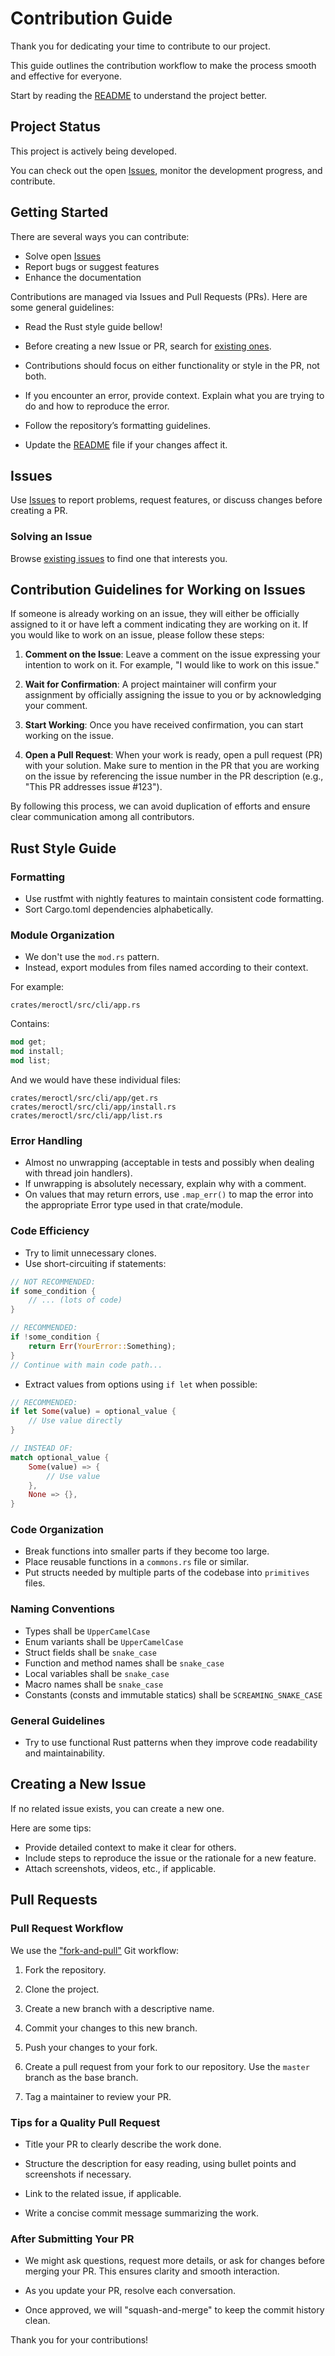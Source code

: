 # Contribution Guide

[GitPR]: https://github.com/susam/gitpr
[Issues]: https://github.com/calimero-network/core/issues
[README]: README.mdx

Thank you for dedicating your time to contribute to our project.

This guide outlines the contribution workflow to make the process smooth and
effective for everyone.

Start by reading the [README][] to understand the project better.

## Project Status

This project is actively being developed.

You can check out the open [Issues][], monitor the development progress, and
contribute.

## Getting Started

There are several ways you can contribute:

- Solve open [Issues][]
- Report bugs or suggest features
- Enhance the documentation

Contributions are managed via Issues and Pull Requests (PRs). Here are some
general guidelines:

- Read the Rust style guide bellow!

- Before creating a new Issue or PR, search for [existing ones][Issues].

- Contributions should focus on either functionality or style in the PR, not
  both.

- If you encounter an error, provide context. Explain what you are trying to do
  and how to reproduce the error.

- Follow the repository’s formatting guidelines.

- Update the [README][] file if your changes affect it.

## Issues

Use [Issues][] to report problems, request features, or discuss changes before
creating a PR.

### Solving an Issue

Browse [existing issues][Issues] to find one that interests you.

## Contribution Guidelines for Working on Issues

If someone is already working on an issue, they will either be officially
assigned to it or have left a comment indicating they are working on it. If you
would like to work on an issue, please follow these steps:

1. **Comment on the Issue**: Leave a comment on the issue expressing your
   intention to work on it. For example, "I would like to work on this issue."

2. **Wait for Confirmation**: A project maintainer will confirm your assignment
   by officially assigning the issue to you or by acknowledging your comment.

3. **Start Working**: Once you have received confirmation, you can start working
   on the issue.

4. **Open a Pull Request**: When your work is ready, open a pull request (PR)
   with your solution. Make sure to mention in the PR that you are working on
   the issue by referencing the issue number in the PR description (e.g., "This
   PR addresses issue #123").

By following this process, we can avoid duplication of efforts and ensure clear
communication among all contributors.

## Rust Style Guide

### Formatting

- Use rustfmt with nightly features to maintain consistent code formatting.
- Sort Cargo.toml dependencies alphabetically.

### Module Organization

- We don't use the `mod.rs` pattern.
- Instead, export modules from files named according to their context.

For example:

```
crates/meroctl/src/cli/app.rs
```

Contains:

```rust
mod get;
mod install;
mod list;
```

And we would have these individual files:

```
crates/meroctl/src/cli/app/get.rs
crates/meroctl/src/cli/app/install.rs
crates/meroctl/src/cli/app/list.rs
```

### Error Handling

- Almost no unwrapping (acceptable in tests and possibly when dealing with thread join handlers).
- If unwrapping is absolutely necessary, explain why with a comment.
- On values that may return errors, use `.map_err()` to map the error into the appropriate Error type used in that crate/module.

### Code Efficiency

- Try to limit unnecessary clones.
- Use short-circuiting if statements:

```rust
// NOT RECOMMENDED:
if some_condition {
    // ... (lots of code)
}

// RECOMMENDED:
if !some_condition {
    return Err(YourError::Something);
}
// Continue with main code path...
```

- Extract values from options using `if let` when possible:

```rust
// RECOMMENDED:
if let Some(value) = optional_value {
    // Use value directly
}

// INSTEAD OF:
match optional_value {
    Some(value) => {
        // Use value
    },
    None => {},
}
```

### Code Organization

- Break functions into smaller parts if they become too large.
- Place reusable functions in a `commons.rs` file or similar.
- Put structs needed by multiple parts of the codebase into `primitives` files.

### Naming Conventions

- Types shall be `UpperCamelCase`
- Enum variants shall be `UpperCamelCase`
- Struct fields shall be `snake_case`
- Function and method names shall be `snake_case`
- Local variables shall be `snake_case`
- Macro names shall be `snake_case`
- Constants (consts and immutable statics) shall be `SCREAMING_SNAKE_CASE`

### General Guidelines

- Try to use functional Rust patterns when they improve code readability and maintainability.

## Creating a New Issue

If no related issue exists, you can create a new one.

Here are some tips:

- Provide detailed context to make it clear for others.
- Include steps to reproduce the issue or the rationale for a new feature.
- Attach screenshots, videos, etc., if applicable.

## Pull Requests

### Pull Request Workflow

We use the ["fork-and-pull"][GitPR] Git workflow:

1. Fork the repository.

2. Clone the project.

3. Create a new branch with a descriptive name.

4. Commit your changes to this new branch.

5. Push your changes to your fork.

6. Create a pull request from your fork to our repository. Use the `master`
   branch as the base branch.

7. Tag a maintainer to review your PR.

### Tips for a Quality Pull Request

- Title your PR to clearly describe the work done.

- Structure the description for easy reading, using bullet points and
  screenshots if necessary.

- Link to the related issue, if applicable.

- Write a concise commit message summarizing the work.

### After Submitting Your PR

- We might ask questions, request more details, or ask for changes before
  merging your PR. This ensures clarity and smooth interaction.

- As you update your PR, resolve each conversation.

- Once approved, we will "squash-and-merge" to keep the commit history clean.

Thank you for your contributions!
